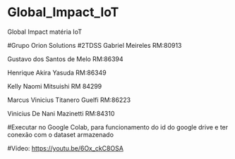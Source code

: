 # Global_Impact_IoT
Global Impact matéria IoT

#Grupo Orion Solutions
#2TDSS
Gabriel Meireles                                RM:80913

Gustavo dos Santos de Melo          RM:86394

Henrique Akira Yasuda                    RM:86349

Kelly Naomi Mitsuishi                      RM 84299

Marcus Vinicius Titanero Guelfi     RM:86223

Vinicius De Nani Mazinetti              RM:84310


#Executar no Google Colab, para funcionamento do id do google drive e ter conexão com o dataset armazenado

#Vídeo: https://youtu.be/6Ox_ckC8OSA


